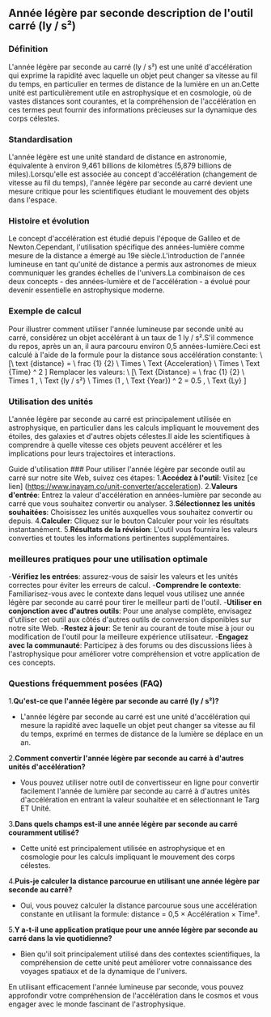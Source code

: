 ## Année légère par seconde description de l'outil carré (ly / s²)

### Définition
L'année légère par seconde au carré (ly / s²) est une unité d'accélération qui exprime la rapidité avec laquelle un objet peut changer sa vitesse au fil du temps, en particulier en termes de distance de la lumière en un an.Cette unité est particulièrement utile en astrophysique et en cosmologie, où de vastes distances sont courantes, et la compréhension de l'accélération en ces termes peut fournir des informations précieuses sur la dynamique des corps célestes.

### Standardisation
L'année légère est une unité standard de distance en astronomie, équivalente à environ 9,461 billions de kilomètres (5,879 billions de miles).Lorsqu'elle est associée au concept d'accélération (changement de vitesse au fil du temps), l'année légère par seconde au carré devient une mesure critique pour les scientifiques étudiant le mouvement des objets dans l'espace.

### Histoire et évolution
Le concept d'accélération est étudié depuis l'époque de Galileo et de Newton.Cependant, l'utilisation spécifique des années-lumière comme mesure de la distance a émergé au 19e siècle.L'introduction de l'année lumineuse en tant qu'unité de distance a permis aux astronomes de mieux communiquer les grandes échelles de l'univers.La combinaison de ces deux concepts - des années-lumière et de l'accélération - a évolué pour devenir essentielle en astrophysique moderne.

### Exemple de calcul
Pour illustrer comment utiliser l'année lumineuse par seconde unité au carré, considérez un objet accélérant à un taux de 1 ly / s².S'il commence du repos, après un an, il aura parcouru environ 0,5 années-lumière.Ceci est calculé à l'aide de la formule pour la distance sous accélération constante:
\ [\ text {distance} = \ frac {1} {2} \ Times \ Text {Acceleration} \ Times \ Text {Time} ^ 2 \]
Remplacer les valeurs:
\ [\ Text {Distance} = \ frac {1} {2} \ Times 1 \, \ Text {ly / s²} \ Times (1 \, \ Text {Year}) ^ 2 = 0.5 \, \ Text {Ly} \]

### Utilisation des unités
L'année légère par seconde au carré est principalement utilisée en astrophysique, en particulier dans les calculs impliquant le mouvement des étoiles, des galaxies et d'autres objets célestes.Il aide les scientifiques à comprendre à quelle vitesse ces objets peuvent accélérer et les implications pour leurs trajectoires et interactions.

Guide d'utilisation ###
Pour utiliser l'année légère par seconde outil au carré sur notre site Web, suivez ces étapes:
1.**Accédez à l'outil**: Visitez [ce lien] (https://www.inayam.co/unit-converter/acceleration).
2.**Valeurs d'entrée**: Entrez la valeur d'accélération en années-lumière par seconde au carré que vous souhaitez convertir ou analyser.
3.**Sélectionnez les unités souhaitées**: Choisissez les unités auxquelles vous souhaitez convertir ou depuis.
4.**Calculer**: Cliquez sur le bouton Calculer pour voir les résultats instantanément.
5.**Résultats de la révision**: L'outil vous fournira les valeurs converties et toutes les informations pertinentes supplémentaires.

### meilleures pratiques pour une utilisation optimale
-**Vérifiez les entrées**: assurez-vous de saisir les valeurs et les unités correctes pour éviter les erreurs de calcul.
-**Comprendre le contexte**: Familiarisez-vous avec le contexte dans lequel vous utilisez une année légère par seconde au carré pour tirer le meilleur parti de l'outil.
-**Utiliser en conjonction avec d'autres outils**: Pour une analyse complète, envisagez d'utiliser cet outil aux côtés d'autres outils de conversion disponibles sur notre site Web.
-**Restez à jour**: Se tenir au courant de toute mise à jour ou modification de l'outil pour la meilleure expérience utilisateur.
-**Engagez avec la communauté**: Participez à des forums ou des discussions liées à l'astrophysique pour améliorer votre compréhension et votre application de ces concepts.

### Questions fréquemment posées (FAQ)

1.**Qu'est-ce que l'année légère par seconde au carré (ly / s²)?**
- L'année légère par seconde au carré est une unité d'accélération qui mesure la rapidité avec laquelle un objet peut changer sa vitesse au fil du temps, exprimé en termes de distance de la lumière se déplace en un an.

2.**Comment convertir l'année légère par seconde au carré à d'autres unités d'accélération?**
- Vous pouvez utiliser notre outil de convertisseur en ligne pour convertir facilement l'année de lumière par seconde au carré à d'autres unités d'accélération en entrant la valeur souhaitée et en sélectionnant le Targ ET Unité.

3.**Dans quels champs est-il une année légère par seconde au carré couramment utilisé?**
- Cette unité est principalement utilisée en astrophysique et en cosmologie pour les calculs impliquant le mouvement des corps célestes.

4.**Puis-je calculer la distance parcourue en utilisant une année légère par seconde au carré?**
- Oui, vous pouvez calculer la distance parcourue sous une accélération constante en utilisant la formule: distance = 0,5 × Accélération × Time².

5.**Y a-t-il une application pratique pour une année légère par seconde au carré dans la vie quotidienne?**
- Bien qu'il soit principalement utilisé dans des contextes scientifiques, la compréhension de cette unité peut améliorer votre connaissance des voyages spatiaux et de la dynamique de l'univers.

En utilisant efficacement l'année lumineuse par seconde, vous pouvez approfondir votre compréhension de l'accélération dans le cosmos et vous engager avec le monde fascinant de l'astrophysique.